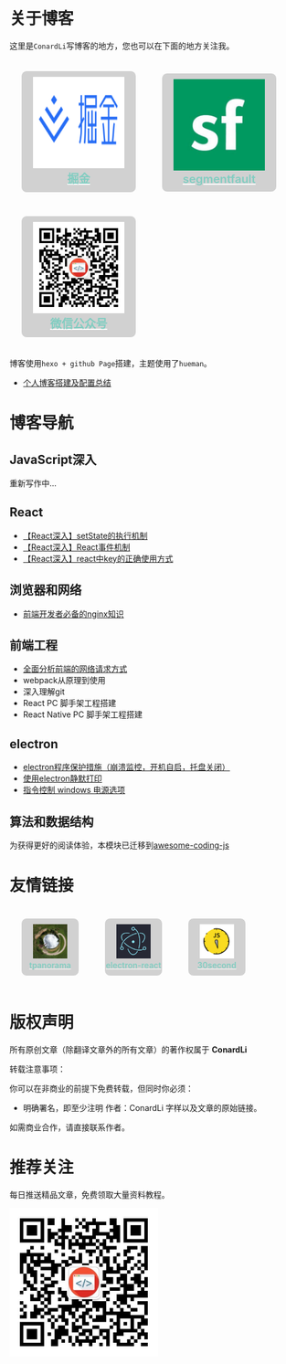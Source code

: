 # 关于博客

这里是`ConardLi`写博客的地方，您也可以在下面的地方关注我。

<a href="https://juejin.im/user/5bea27965188250edf4ad8b7" class="item" >
  <img src="./img/juejin.png" class="icon" />
  <span class="title">
     掘金
  </span>
</a>

<a href="https://segmentfault.com/u/conardli" class="item" >
  <img src="./img/segmentfault.jpg" class="icon" />
  <span class="title">
     segmentfault
  </span>
</a>

<a href="https://mp.weixin.qq.com/s/dYZEHTgqvxGV7mL99JuxRQ" class="item" >
  <img src="./img/gongzhonghao.png" class="icon" />
  <span class="title">
     微信公众号
  </span>
</a>


博客使用`hexo + github Page`搭建，主题使用了`hueman`。

- [个人博客搭建及配置总结](#)


# 博客导航


## JavaScript深入

重新写作中...

## React
- [【React深入】setState的执行机制](https://www.lisq.xyz/2019/03/06/%E3%80%90React%E6%B7%B1%E5%85%A5%E3%80%91setState%E7%9A%84%E6%89%A7%E8%A1%8C%E6%9C%BA%E5%88%B6/)
- [【React深入】React事件机制](https://www.lisq.xyz/2019/03/06/%E3%80%90React%E6%B7%B1%E5%85%A5%E3%80%91setState%E7%9A%84%E6%89%A7%E8%A1%8C%E6%9C%BA%E5%88%B6/)
- [【React深入】react中key的正确使用方式](https://www.lisq.xyz/2018/11/27/react%E4%B8%ADkey%E7%9A%84%E6%AD%A3%E7%A1%AE%E4%BD%BF%E7%94%A8%E6%96%B9%E5%BC%8F/)

## 浏览器和网络

- [前端开发者必备的nginx知识]()

## 前端工程

- [全面分析前端的网络请求方式]()
- webpack从原理到使用
- 深入理解git
- React PC 脚手架工程搭建
- React Native PC 脚手架工程搭建


## electron

- [electron程序保护措施（崩溃监控，开机自启，托盘关闭）](https://www.lisq.xyz/2018/11/07/electron%E7%A8%8B%E5%BA%8F%E4%BF%9D%E6%8A%A4%E6%8E%AA%E6%96%BD%EF%BC%88%E5%B4%A9%E6%BA%83%E7%9B%91%E6%8E%A7%EF%BC%8C%E5%BC%80%E6%9C%BA%E8%87%AA%E5%90%AF%EF%BC%8C%E6%89%98%E7%9B%98%E5%85%B3%E9%97%AD%EF%BC%89/)
- [使用electron静默打印](https://www.lisq.xyz/2018/11/01/%E4%BD%BF%E7%94%A8electron%E9%9D%99%E9%BB%98%E6%89%93%E5%8D%B0/)
- [指令控制 windows 电源选项](https://www.lisq.xyz/2018/12/17/%E6%8C%87%E4%BB%A4%E6%8E%A7%E5%88%B6-windows-%E7%94%B5%E6%BA%90%E9%80%89%E9%A1%B9/)


## 算法和数据结构

为获得更好的阅读体验，本模块已迁移到[awesome-coding-js](https://github.com/ConardLi/awesome-coding-js)



# 友情链接

<a href="https://github.com/ConardLi/tpanorama" class="item item2" >
  <img src="./img/tpanorama.jpg" class="icon icon2" />
  <span class="title title2">
     tpanorama
  </span>
</a>

<a href="https://github.com/ConardLi/electron-react" class="item item2" >
  <img src="./img/electron.png" class="icon icon2" />
  <span class="title title2">
     electron-react
  </span>
</a>

<a href="https://github.com/ConardLi/30-seconds-of-code-Zh-CN" class="item item2" >
  <img src="./img/30second.png" class="icon icon2" />
  <span class="title title2">
     30second
  </span>
</a>




# 版权声明

所有原创文章（除翻译文章外的所有文章）的著作权属于 **ConardLi**

转载注意事项：

你可以在非商业的前提下免费转载，但同时你必须：

- 明确署名，即至少注明 作者：ConardLi 字样以及文章的原始链接。

如需商业合作，请直接联系作者。

# 推荐关注

每日推送精品文章，免费领取大量资料教程。

 <img src="./img/gongzhonghao.png" class="bottomIcon" />



<style>
.item {
  text-align: center;
  font-size: 14px;
  width: 200px;
  color: white;
  font-weight: 600;
  border: 1px solid white;
  border-radius: 10px;
  padding: 10px 0px;
  display: inline-block;
  margin: 20px;
  transition: box-shadow 0.5s, background-color 0.5s;
  background-color: rgba(63, 63, 63, 0.233);
}
.icon {
  height: 160px;
  width: 160px;
  transition: transform 0.8s;
}

.title {
  display: block;
  font-size:20px;
  color:#81cdc1;
}

.item2 {
  width: 100px;
}
.icon2 {
  height: 60px;
  width: 60px;
  transition: transform 0.8s;
}

.title2 {
  display: block;
  font-size:14px;
}

.item:hover>.icon {
  transform: rotate(720deg);
}

.item:hover {
  box-shadow: 0 0 20px rgb(243, 255, 68);
  background-color: rgba(170, 169, 169, 0.233);
}

.bottomIcon{
    height: 260px;
   width: 260px;
}

</style>